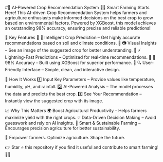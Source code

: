 #🌾 AI-Powered Crop Recommendation System 🚀🌱
Smart Farming Starts Here! This AI-driven Crop Recommendation System helps farmers and agriculture enthusiasts make informed decisions on the best crop to grow based on environmental factors. Powered by XGBoost, this model achieves an outstanding 98% accuracy, ensuring precise and reliable predictions!

🌟 Key Features
🔹 🌱 Intelligent Crop Prediction – Get highly accurate recommendations based on soil and climate conditions.
🔹 📷 Visual Insights – See an image of the suggested crop for better understanding.
🔹 ⚡ Lightning-Fast Predictions – Optimized for real-time recommendations.
🔹 🎯 98% Accuracy – Built using XGBoost for superior performance.
🔹 🔍 User-Friendly Interface – Simple, clean, and interactive design.

🚀 How It Works
1️⃣ Input Key Parameters – Provide values like temperature, humidity, pH, and rainfall.
2️⃣ AI-Powered Analysis – The model processes the data and predicts the best crop.
3️⃣ See Your Recommendation – Instantly view the suggested crop with its image.

📈 Why This Matters
🌍 Boost Agricultural Productivity – Helps farmers maximize yield with the right crops.
💡 Data-Driven Decision Making – Avoid guesswork and rely on AI insights.
🌾 Smart & Sustainable Farming – Encourages precision agriculture for better sustainability.

🚜 Empower farmers. Optimize agriculture. Shape the future.

👉 Star ⭐ this repository if you find it useful and contribute to smart farming! 🌱🚀
